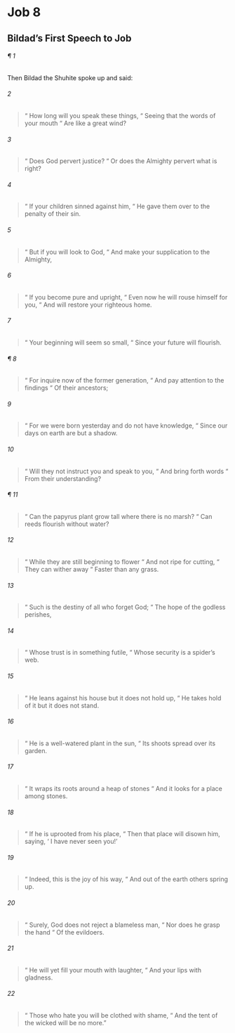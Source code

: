 # Job 8
## Bildad’s First Speech to Job
###### ¶ 1
Then Bildad the Shuhite spoke up and said:
###### 2
>  “ How long will you speak these things,
>  “ Seeing that the words of your mouth
>  “ Are like a great wind?
###### 3
>  “ Does God pervert justice?
>  “ Or does the Almighty pervert what is right?
###### 4
>  “ If your children sinned against him,
>  “ He gave them over to the penalty of their sin.
###### 5
>  “ But if you will look to God,
>  “ And make your supplication to the Almighty,
###### 6
>  “ If you become pure and upright,
>  “ Even now he will rouse himself for you,
>  “ And will restore your righteous home.
###### 7
>  “ Your beginning will seem so small,
>  “ Since your future will flourish.
###### ¶ 8
>  “ For inquire now of the former generation,
>  “ And pay attention to the findings
>  “ Of their ancestors;
###### 9
>  “ For we were born yesterday and do not have knowledge,
>  “ Since our days on earth are but a shadow.
###### 10
>  “ Will they not instruct you and speak to you,
>  “ And bring forth words
>  “ From their understanding?
###### ¶ 11
>  “ Can the papyrus plant grow tall where there is no marsh?
>  “ Can reeds flourish without water?
###### 12
>  “ While they are still beginning to flower
>  “ And not ripe for cutting,
>  “ They can wither away
>  “ Faster than any grass.
###### 13
>  “ Such is the destiny of all who forget God;
>  “ The hope of the godless perishes,
###### 14
>  “ Whose trust is in something futile,
>  “ Whose security is a spider’s web.
###### 15
>  “ He leans against his house but it does not hold up,
>  “ He takes hold of it but it does not stand.
###### 16
>  “ He is a well-watered plant in the sun,
>  “ Its shoots spread over its garden.
###### 17
>  “ It wraps its roots around a heap of stones
>  “ And it looks for a place among stones.
###### 18
>  “ If he is uprooted from his place,
>  “ Then that place will disown him, saying,
>  ‘ I have never seen you!’
###### 19
>  “ Indeed, this is the joy of his way,
>  “ And out of the earth others spring up.
###### 20
>  “ Surely, God does not reject a blameless man,
>  “ Nor does he grasp the hand
>  “ Of the evildoers.
###### 21
>  “ He will yet fill your mouth with laughter,
>  “ And your lips with gladness.
###### 22
>  “ Those who hate you will be clothed with shame,
>  “ And the tent of the wicked will be no more.”
